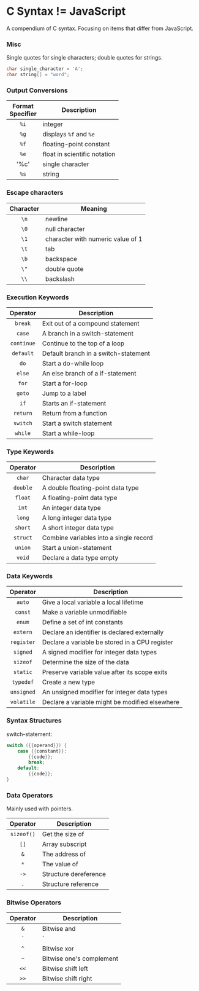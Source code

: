 # C Syntax != JavaScript

A compendium of C syntax. Focusing on items that differ from JavaScript.

### Misc

Single quotes for single characters; double quotes for strings.
```c
char single_character = 'A';
char string[] = "word";
```

### Output Conversions

Format<br>Specifier | Description
:---: | ---
`%i` | integer
`%g` | displays `%f` and `%e`
`%f` | floating-point constant
`%e` | float in scientific notation
'%c' | single character
`%s` | string

### Escape characters

Character | Meaning
:---: | ---
`\n` | newline
`\0` | null character
`\1` | character with numeric value of 1
`\t` | tab
`\b` | backspace
`\"` | double quote
`\\` | backslash

### Execution Keywords

Operator | Description
:---: | ---
`break` | Exit out of a compound statement
`case` | A branch in a switch-statement
`continue` | Continue to the top of a loop
`default` | Default branch in a switch-statement
`do` | Start a do-while loop
`else` | An else branch of a if-statement
`for` | Start a for-loop
`goto` | Jump to a label
`if` | Starts an if-statement
`return` | Return from a function
`switch` | Start a switch statement
`while` | Start a while-loop

### Type Keywords

Operator | Description
:---: | ---
`char` | Character data type
`double` | A double floating-point data type 
`float` | A floating-point data type
`int` | An integer data type
`long` | A long integer data type
`short` | A short integer data type
`struct` | Combine variables into a single record
`union` | Start a union-statement
`void` | Declare a data type empty

### Data Keywords

Operator | Description
:---: | ---
`auto` | Give a local variable a local lifetime
`const` | Make a variable unmodifiable
`enum` | Define a set of int constants
`extern` | Declare an identifier is declared externally
`register` | Declare a variable be stored in a CPU register
`signed` | A signed modifier for integer data types
`sizeof` | Determine the size of the data
`static` | Preserve variable value after its scope exits
`typedef` | Create a new type
`unsigned` | An unsigned modifier for integer data types
`volatile` | Declare a variable might be modified elsewhere

### Syntax Structures

switch-statement:
```c
switch ({{operand}}) {
    case {{constant}}:
        {{code}};
        break;
    default:
        {{code}};
}
```

### Data Operators
Mainly used with pointers.

Operator | Description
:---: | ---
`sizeof()` | Get the size of
`[]` | Array subscript
`&` | The address of
`*` | The value of
`->` | Structure dereference
`.` | Structure reference

### Bitwise Operators

Operator | Description
:---: | ---
`&` | Bitwise and 
`|` | Bitwise or 
`^` | Bitwise xor
`~` | Bitwise one's complement
`<<` | Bitwise shift left
`>>` | Bitwise shift right
